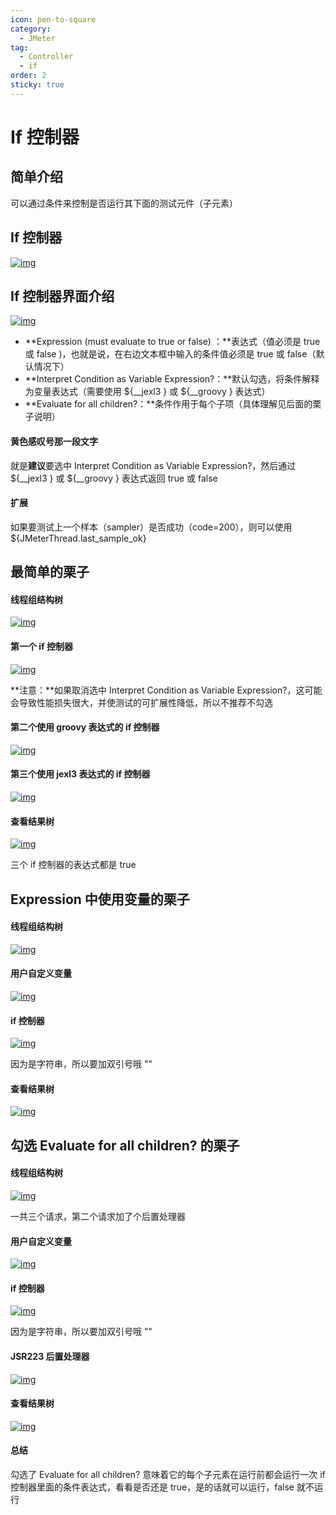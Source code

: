 ```yaml
---
icon: pen-to-square
category:
  - JMeter
tag:
  - Controller
  - if
order: 2
sticky: true
---
```




# If 控制器

## 简单介绍

可以通过条件来控制是否运行其下面的测试元件（子元素）

 

## If 控制器

[![img](/assets/jmeter/1896874-20200819162227921-246062408.png)](https://img2020.cnblogs.com/blog/1896874/202008/1896874-20200819162227921-246062408.png)

 

## If 控制器界面介绍

[![img](/assets/jmeter/1896874-20200819162235061-2061034751.png)](https://img2020.cnblogs.com/blog/1896874/202008/1896874-20200819162235061-2061034751.png)

- **Expression (must evaluate to true or false) ：**表达式（值必须是 true 或 false )，也就是说，在右边文本框中输入的条件值必须是 true 或 false（默认情况下）
- **Interpret Condition as Variable Expression?：**默认勾选，将条件解释为变量表达式（需要使用 ${__jexl3 } 或 ${__groovy } 表达式）
- **Evaluate for all children?：**条件作用于每个子项（具体理解见后面的栗子说明）

 

#### 黄色感叹号那一段文字

就是**建议**要选中 Interpret Condition as Variable Expression?，然后通过 ${__jexl3 } 或 ${__groovy } 表达式返回 true 或 false

 

#### 扩展

如果要测试上一个样本（sampler）是否成功（code=200），则可以使用 ${JMeterThread.last_sample_ok} 

 

## 最简单的栗子

#### 线程组结构树

[![img](/assets/jmeter/1896874-20200819170337429-835416677.png)](https://img2020.cnblogs.com/blog/1896874/202008/1896874-20200819170337429-835416677.png)

 

#### 第一个 if 控制器

[![img](/assets/jmeter/1896874-20200819170343323-2040514106.png)](https://img2020.cnblogs.com/blog/1896874/202008/1896874-20200819170343323-2040514106.png)

**注意：**如果取消选中 Interpret Condition as Variable Expression?，这可能会导致性能损失很大，并使测试的可扩展性降低，所以不推荐不勾选

 

#### 第二个使用 groovy 表达式的 if 控制器

[![img](/assets/jmeter/1896874-20200819170525982-854293570.png)](https://img2020.cnblogs.com/blog/1896874/202008/1896874-20200819170525982-854293570.png)

 

#### 第三个使用 jexl3 表达式的 if 控制器

[![img](/assets/jmeter/1896874-20200819170530136-283913280.png)](https://img2020.cnblogs.com/blog/1896874/202008/1896874-20200819170530136-283913280.png)

 

#### 查看结果树

[![img](/assets/jmeter/1896874-20200819170532720-262429939.png)](https://img2020.cnblogs.com/blog/1896874/202008/1896874-20200819170532720-262429939.png)

三个 if 控制器的表达式都是 true

 

## Expression 中使用变量的栗子

#### 线程组结构树

[![img](/assets/jmeter/1896874-20200819172239217-501246938.png)](https://img2020.cnblogs.com/blog/1896874/202008/1896874-20200819172239217-501246938.png)

 

#### 用户自定义变量

[![img](/assets/jmeter/1896874-20200819172245701-1736328760.png)](https://img2020.cnblogs.com/blog/1896874/202008/1896874-20200819172245701-1736328760.png)

 

#### if 控制器

[![img](/assets/jmeter/1896874-20200819172250305-1554486933.png)](https://img2020.cnblogs.com/blog/1896874/202008/1896874-20200819172250305-1554486933.png)

因为是字符串，所以要加双引号哦 "" 

 

#### 查看结果树

[![img](/assets/jmeter/1896874-20200819172255838-1670027662.png)](https://img2020.cnblogs.com/blog/1896874/202008/1896874-20200819172255838-1670027662.png)

 

## **勾选 Evaluate for all children? 的栗子**

#### 线程组结构树

[![img](/assets/jmeter/1896874-20200819172301944-1058435660.png)](https://img2020.cnblogs.com/blog/1896874/202008/1896874-20200819172301944-1058435660.png)

一共三个请求，第二个请求加了个后置处理器

 

#### 用户自定义变量

[![img](/assets/jmeter/1896874-20200819172322542-25355160.png)](https://img2020.cnblogs.com/blog/1896874/202008/1896874-20200819172322542-25355160.png)

 

#### if 控制器

[![img](/assets/jmeter/1896874-20200819172418715-1144667542.png)](https://img2020.cnblogs.com/blog/1896874/202008/1896874-20200819172418715-1144667542.png)

因为是字符串，所以要加双引号哦 ""

 

#### JSR223 后置处理器

[![img](/assets/jmeter/1896874-20200819172351458-626566538.png)](https://img2020.cnblogs.com/blog/1896874/202008/1896874-20200819172351458-626566538.png)

 

#### 查看结果树

[![img](/assets/jmeter/1896874-20200819172402423-1217773813.png)](https://img2020.cnblogs.com/blog/1896874/202008/1896874-20200819172402423-1217773813.png)

 

#### 总结

勾选了 Evaluate for all children? 意味着它的每个子元素在运行前都会运行一次 if 控制器里面的条件表达式，看看是否还是 true，是的话就可以运行，false 就不运行